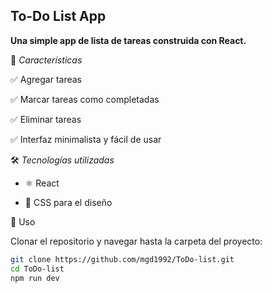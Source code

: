 ## To-Do List App

**Una simple app de lista de tareas construida con React.**

🎯 *Características*

✅ Agregar tareas

✅ Marcar tareas como completadas

✅ Eliminar tareas

✅ Interfaz minimalista y fácil de usar

🛠 *Tecnologías utilizadas*

- ⚛️ React

- 🎨 CSS para el diseño

 🚀 Uso

Clonar el repositorio y navegar hasta la carpeta del proyecto:

```bash
git clone https://github.com/mgd1992/ToDo-list.git
cd ToDo-list
npm run dev
```
